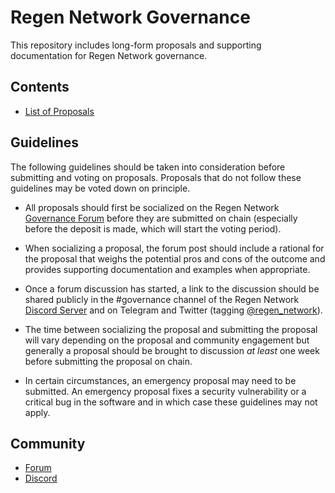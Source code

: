 # Regen Network Governance

This repository includes long-form proposals and supporting documentation for Regen Network governance.

## Contents

- [List of Proposals](./proposals)

## Guidelines

The following guidelines should be taken into consideration before submitting and voting on proposals. Proposals that do not follow these guidelines may be voted down on principle.

- All proposals should first be socialized on the Regen Network [Governance Forum](https://commonwealth.im/regen) before they are submitted on chain (especially before the deposit is made, which will start the voting period).

- When socializing a proposal, the forum post should include a rational for the proposal that weighs the potential pros and cons of the outcome and provides supporting documentation and examples when appropriate.

- Once a forum discussion has started, a link to the discussion should be shared publicly in the #governance channel of the Regen Network [Discord Server](https://discord.gg/regen-network) and on Telegram and Twitter (tagging [@regen_network](https://twitter.com/regen_network)).

- The time between socializing the proposal and submitting the proposal will vary depending on the proposal and community engagement but generally a proposal should be brought to discussion *at least* one week before submitting the proposal on chain.

- In certain circumstances, an emergency proposal may need to be submitted. An emergency proposal fixes a security vulnerability or a critical bug in the software and in which case these guidelines may not apply.

## Community

- [Forum](https://commonwealth.im/regen)
- [Discord](https://discord.gg/vTdB8tCf)
